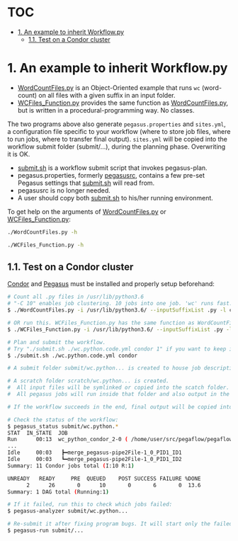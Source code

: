 # TOC

- [1. An example to inherit Workflow.py](#1-an-example-to-inherit-workflowpy)
  - [1.1. Test on a Condor cluster](#11-test-on-a-condor-cluster)
# 1. An example to inherit Workflow.py


- [WordCountFiles.py](WordCountFiles.py) is an Object-Oriented example that runs `wc` (word-count) on all files with a given suffix in an input folder.
- [WCFiles_Function.py](WCFiles_Function.py) provides the same function as [WordCountFiles.py](WordCountFiles.py), but is written in a procedural-programming way. No classes.

The two programs above also generate `pegasus.properties` and `sites.yml`, a configuration file specific to your workflow (where to store job files, where to run jobs, where to transfer final output). `sites.yml` will be copied into the workflow submit folder (submit/...), during the planning phase. Overwriting it is OK.

- [submit.sh](submit.sh) is a workflow submit script that invokes pegasus-plan.
- pegasus.properties, formerly [pegasusrc](pegasusrc), contains a few pre-set Pegasus settings that [submit.sh](submit.sh) will read from.
- pegasusrc is no longer needed.
- A user should copy both [submit.sh](submit.sh) to his/her running environment.

To get help on the arguments of [WordCountFiles.py](WordCountFiles.py) or [WCFiles_Function.py](WCFiles_Function.py):

```bash
./WordCountFiles.py -h

./WCFiles_Function.py -h
```

## 1.1. Test on a Condor cluster

[Condor](https://research.cs.wisc.edu/htcondor/) and [Pegasus](http://pegasus.isi.edu/) must be installed and properly setup beforehand:

```bash
# Count all .py files in /usr/lib/python3.6
# "-C 10" enables job clustering. 10 jobs into one job. 'wc' runs fast. Better to cluster them.
$ ./WordCountFiles.py -i /usr/lib/python3.6/ --inputSuffixList .py -l condor -o wc.python.code.yml -C 10

# OR run this. WCFiles_Function.py has the same function as WordCountFiles.py but is written in a procedural-programming way.
$ ./WCFiles_Function.py -i /usr/lib/python3.6/ --inputSuffixList .py -l condor -o wc.python.code.yml -C 10

# Plan and submit the workflow.
# Try "./submit.sh ./wc.python.code.yml condor 1" if you want to keep intermediate files.
$ ./submit.sh ./wc.python.code.yml condor

# A submit folder submit/wc.python... is created to house job description/submit files, job status files, etc.

# A scratch folder scratch/wc.python... is created.
#  All input files will be symlinked or copied into the scatch folder.
#  All pegasus jobs will run inside that folder and also output in the scratch folder.

# If the workflow succeeds in the end, final output will be copied into a new folder, output/wc.python...

# Check the status of the workflow:
$ pegasus_status submit/wc.python.*
STAT  IN_STATE  JOB                                                                                                           
Run      00:13  wc_python_condor_2-0 ( /home/user/src/pegaflow/pegaflow/example/submit/wc.python.code.2020.Apr.1T113305 )
...
Idle     00:03   ┣━merge_pegasus-pipe2File-1_0_PID1_ID1
Idle     00:03   ┗━merge_pegasus-pipe2File-1_0_PID1_ID2
Summary: 11 Condor jobs total (I:10 R:1)

UNREADY   READY     PRE  QUEUED    POST SUCCESS FAILURE %DONE
      2      26       0      10       0       6       0  13.6
Summary: 1 DAG total (Running:1)

# If it failed, run this to check which jobs failed:
$ pegasus-analyzer submit/wc.python...

# Re-submit it after fixing program bugs. It will start only the failed jobs.
$ pegasus-run submit/...

```
